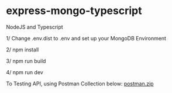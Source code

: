 # express-mongo-typescript
NodeJS and Typescript

1/ Change .env.dist to .env and set up your MongoDB Environment

2/ npm install

3/ npm run build

4/ npm run dev

 To Testing API, using Postman Collection below:
[postman.zip](https://github.com/ricpham/express-mongo-typescript/files/10940549/postman.zip)
